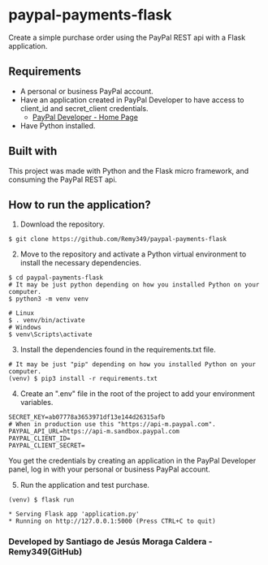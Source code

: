 # paypal-payments-flask

Create a simple purchase order using the PayPal REST api with a Flask application.

## Requirements

- A personal or business PayPal account.
- Have an application created in PayPal Developer to have access to client_id and secret_client credentials.
  - [PayPal Developer - Home Page](https://developer.paypal.com/home/)
- Have Python installed.

## Built with

This project was made with Python and the Flask micro framework, and consuming the PayPal REST api.

## How to run the application?

1. Download the repository.

```Shell
$ git clone https://github.com/Remy349/paypal-payments-flask
```

2. Move to the repository and activate a Python virtual environment to install the necessary dependencies.

```Shell
$ cd paypal-payments-flask
# It may be just python depending on how you installed Python on your computer.
$ python3 -m venv venv

# Linux
$ . venv/bin/activate
# Windows
$ venv\Scripts\activate
```

3. Install the dependencies found in the requirements.txt file.

```Shell
# It may be just "pip" depending on how you installed Python on your computer.
(venv) $ pip3 install -r requirements.txt
```

4. Create an ".env" file in the root of the project to add your environment variables.

```Shell
SECRET_KEY=ab07778a3653971df13e144d26315afb
# When in production use this "https://api-m.paypal.com".
PAYPAL_API_URL=https://api-m.sandbox.paypal.com
PAYPAL_CLIENT_ID=
PAYPAL_CLIENT_SECRET=
```

You get the credentials by creating an application in the PayPal Developer panel, log in with your personal or business PayPal account.

5. Run the application and test purchase.

```Shell
(venv) $ flask run

* Serving Flask app 'application.py'
* Running on http://127.0.0.1:5000 (Press CTRL+C to quit)
```

### Developed by Santiago de Jesús Moraga Caldera - Remy349(GitHub)
